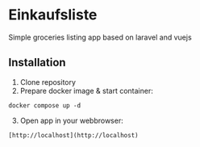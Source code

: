 # Einkaufsliste
Simple groceries listing app based on laravel and vuejs

## Installation
1. Clone repository 
2. Prepare docker image & start container: 
```
docker compose up -d
```
3. Open app in your webbrowser:

```
[http://localhost](http://localhost)
```
